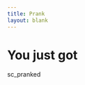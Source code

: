 ```yaml
---
title: Prank
layout: blank
---
```


<div class="w-100 position-relative" style="height: 100vh"><div class="position-absolute top-50 start-50 translate-middle text-center"><h1>You just got</h1><span class="cooltext">sc_pranked</span></div></div>
